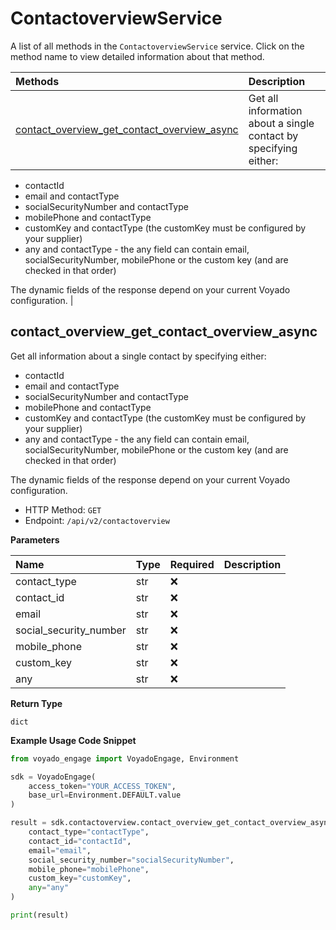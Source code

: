 # ContactoverviewService

A list of all methods in the `ContactoverviewService` service. Click on the method name to view detailed information about that method.

| Methods                                                                                     | Description                                                      |
| :------------------------------------------------------------------------------------------ | :--------------------------------------------------------------- |
| [contact_overview_get_contact_overview_async](#contact_overview_get_contact_overview_async) | Get all information about a single contact by specifying either: |

- contactId
- email and contactType
- socialSecurityNumber and contactType
- mobilePhone and contactType
- customKey and contactType (the customKey must be configured by your supplier)
- any and contactType - the any field can contain email, socialSecurityNumber, mobilePhone or the custom key (and are checked in that order)

The dynamic fields of the response depend on your current Voyado configuration. |

## contact_overview_get_contact_overview_async

Get all information about a single contact by specifying either:

- contactId
- email and contactType
- socialSecurityNumber and contactType
- mobilePhone and contactType
- customKey and contactType (the customKey must be configured by your supplier)
- any and contactType - the any field can contain email, socialSecurityNumber, mobilePhone or the custom key (and are checked in that order)

The dynamic fields of the response depend on your current Voyado configuration.

- HTTP Method: `GET`
- Endpoint: `/api/v2/contactoverview`

**Parameters**

| Name                   | Type | Required | Description |
| :--------------------- | :--- | :------- | :---------- |
| contact_type           | str  | ❌       |             |
| contact_id             | str  | ❌       |             |
| email                  | str  | ❌       |             |
| social_security_number | str  | ❌       |             |
| mobile_phone           | str  | ❌       |             |
| custom_key             | str  | ❌       |             |
| any                    | str  | ❌       |             |

**Return Type**

`dict`

**Example Usage Code Snippet**

```python
from voyado_engage import VoyadoEngage, Environment

sdk = VoyadoEngage(
    access_token="YOUR_ACCESS_TOKEN",
    base_url=Environment.DEFAULT.value
)

result = sdk.contactoverview.contact_overview_get_contact_overview_async(
    contact_type="contactType",
    contact_id="contactId",
    email="email",
    social_security_number="socialSecurityNumber",
    mobile_phone="mobilePhone",
    custom_key="customKey",
    any="any"
)

print(result)
```

<!-- This file was generated by liblab | https://liblab.com/ -->

